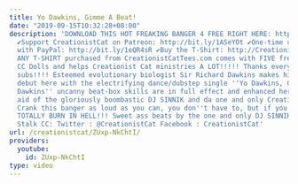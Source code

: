 ```yaml
---
title: Yo Dawkins, Gimme A Beat!
date: "2019-09-15T10:32:28+08:00"
description: 'DOWNLOAD THIS HOT FREAKING BANGER 4 FREE RIGHT HERE: https://soundcloud.com/sinnikdubstep/yo-dawkins-give-me-a-beat-ft-richard-dawkins
  ✔Support CreationistCat on Patreon: http://bit.ly/1ASeYOt ✔One-time contribution
  with PayPal: http://bit.ly/1eQR4sR ✔Buy the T-Shirt: http://CreationistCatTees.com
  ANY T-SHIRT purchased from CreationistCatTees.com comes with FIVE free MP3s and
  CC Dolls and helps Creationist Cat ministries A LOT!!!!! Thanks everybody for 50,000
  subs!!!! Esteemed evolutionary biologist Sir Richard Dawkins makes his beat-boxing
  debut here with the electrifying dance/dubstep single ''Yo Dawkins, Give Me A Beat!”.
  Dawkins'' uncanny beat-box skills are in full effect and enhanced here with the
  aid of the gloriously boombastic DJ SINNIK and da one and only Creationist Cat!
  Crank this banger as loud as you can, you don''t have to, but if you don''t YOU''LL
  TOTALLY BURN IN HELL!!! Sweet ass beats by the one and only DJ SINNIK! https://www.youtube.com/user/J0EmAmma78
  Stalk CC: Twitter : @CreationistCat Facebook : CreationistCat'
url: /creationistcat/ZUxp-NkChtI/
providers:
  youtube:
    id: ZUxp-NkChtI
type: video
---
```

